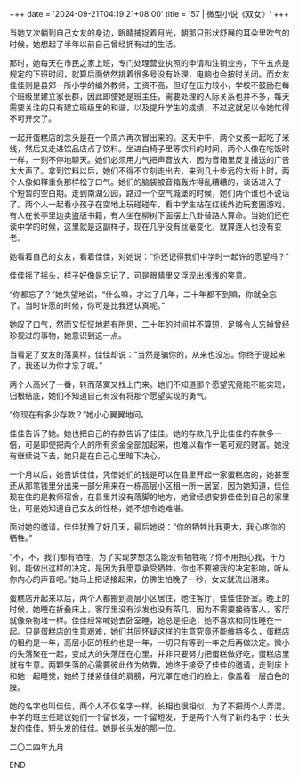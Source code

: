 +++
date = '2024-09-21T04:19:21+08:00'
title = '57 | 微型小说《双女》'
+++

当她又次躺到自己女友的身边，眼睛捕捉着月光，朝那只形状舒展的耳朵里吹气的时候，她想起了半年以前自己曾经拥有过的生活。

那时，她每天在市民之家上班，专门处理营业执照的申请和注销业务，下午五点是规定的下班时间，就算后面依然排着很多号没有处理，电脑也会按时关闭。而女友佳佳则是县郊一所小学的编外教师，工资不高，但好在压力较小，学校不鼓励在每个班级里建立家长群，因此即使她是班主任，需要处理的人际关系也并不多，每天需要关注的只有建立班级里的和谐，以及提升学生的成绩，不过这就足以令她忙得不可开交了。

一起开蛋糕店的念头是在一个周六再次冒出来的。这天中午，两个女孩一起吃了米线，然后又走进饮品店点了饮料。坐进白椅子里等饮料的时间，两个人像在吃饭时一样，一刻不停地聊天。她们必须用力气把声音放大，因为音箱里反复播送的广告太大声了。拿到饮料以后，她们不得不立刻走出去，来到几十步远的大街上时，两个人像如释重负那样松了口气。她们的脑袋被音箱轰炸得乱糟糟的，谈话进入了一个短暂的空白期。走到南湖公园，路过一个空气城堡的时候，她们两个谁也不说话了。两个人一起看小孩子在空地上玩碰碰车，看中学生站在红线外边玩套圈游戏，有人在长亭里边卖盗版书籍，有人坐在柳树下面摆上八卦替路人算命。当她们还在读中学的时候，这里就是这副样子，现在几乎没有丝毫变化，就算连人也没有变老。

她看着自己的女友，看着佳佳，对她说：“你还记得我们中学时一起许的愿望吗？”

佳佳摇了摇头，样子好像是忘记了，可是眼睛里又浮现出浅浅的笑意。

“你都忘了？”她失望地说，“什么嘛，才过了几年，二十年都不到嘛，你就全忘了。当时许愿的时候，你可是比我还认真呢。”

她叹了口气，然而又怔怔地若有所思，二十年的时间并不算短，足够令人忘掉曾经珍视过的事物，她意识到这一点。

当看足了女友的落寞样，佳佳却说：“当然是骗你的，从来也没忘。你终于提起来了，我还以为你才忘了呢。”

两个人高兴了一番，转而落寞又找上门来。她们不知道那个愿望究竟能不能实现，归根结底，她们不知道自己有没有将那个愿望实现的勇气。

“你现在有多少存款？”她小心翼翼地问。

佳佳告诉了她。她也把自己的存款告诉了佳佳。她的存款几乎比佳佳的存款多一倍，可是即使把两个人的所有资金全部加起来，也难以看作一笔可观的财富。她没有继续说下去，她只是在自己心里暗下决心。

一个月以后，她告诉佳佳，凭借她们的钱是可以在县里开起一家蛋糕店的，她甚至还从那笔钱里分出来一部分用来在一栋高层小区租一所一居室，因为她知道，佳佳现在住的是教师宿舍，在县里并没有落脚的地方，她曾经想安排佳佳到自己的家里住，可是她知道自己女友的性格，她不想令她难堪。

面对她的邀请，佳佳犹豫了好几天，最后她说：“你的牺牲比我更大，我心疼你的牺牲。”

“不，不，我们都有牺牲，为了实现梦想怎么能没有牺牲呢？你不用担心我，千万别，能做出这样的决定，是因为我愿意承受牺牲。你也不要被我的决定影响，听从你内心的声音吧。”她马上把话接起来，仿佛生怕晚了一秒，女友就流出泪来。

蛋糕店开起来以后，两个人都搬到高层小区居住，她住客厅，佳佳住卧室。晚上的时候，她睡在折叠床上，客厅里没有沙发也没有茶几，因为不需要接待客人，客厅就像杂物堆一样。佳佳经常喊她去卧室睡，她总是拒绝，她不喜欢和同性睡在一起。只是蛋糕店的生意艰难，她们共同怀疑这样的生意究竟还能维持多久，蛋糕店的租约是一年，高层小区的租约也是一年，一切只有等到一年之后再做决定。微小的失落聚在一起，变成大的失落压在心里，并非只要努力把蛋糕做好吃，蛋糕店里就有生意。两颗失落的心需要彼此作为依靠，她终于接受了佳佳的邀请，走到床上和她一起睡觉，她终于搂紧佳佳的肩膀，月光罩在她们的脸上，像盖着一层白色的膜。

她的名字也叫佳佳，两个人不仅名字一样，长相也很相似，为了不把两个人弄混，中学的班主任建议她们一个留长发，一个留短发，于是两个人有了新的名字：长头发的佳佳、短头发的佳佳。她是长头发的那一位。

二〇二四年九月

END



